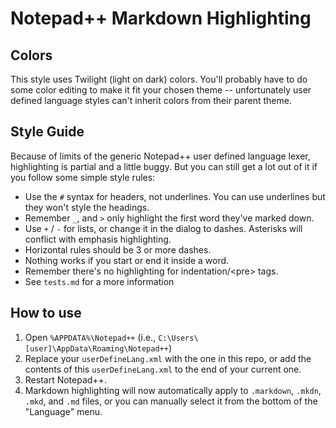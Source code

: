 # Notepad++ Markdown Highlighting

## Colors

This style uses Twilight (light on dark) colors. You'll probably have to do some color editing to make it fit your chosen theme -- unfortunately user defined language styles can't inherit colors from their parent theme.

## Style Guide

Because of limits of the generic Notepad++ user defined language lexer, highlighting is partial and a little buggy. But you can still get a lot out of it if you follow some simple style rules:

  + Use the `#` syntax for headers, not underlines. You can use underlines but they won't style the headings.
  + Remember `_`, and `>` only highlight the first word they've marked down.
  + Use `+` / `-` for lists, or change it in the dialog to dashes. Asterisks will conflict with emphasis highlighting.
  + Horizontal rules should be 3 or more dashes.
  + Nothing works if you start or end it inside a word.
  + Remember there's no highlighting for indentation/\<pre\> tags.
  + See `tests.md` for a more information
  
## How to use

  1. Open `%APPDATA%\Notepad++` (i.e., `C:\Users\[user]\AppData\Roaming\Notepad++`)
  2. Replace your `userDefineLang.xml` with the one in this repo, or add the contents of this `userDefineLang.xml` to the end of your current one.
  3. Restart Notepad++.
  4. Markdown highlighting will now automatically apply to `.markdown`,  `.mkdn`, `.mkd`, and `.md` files, or you can manually select it from the bottom of the "Language" menu.
